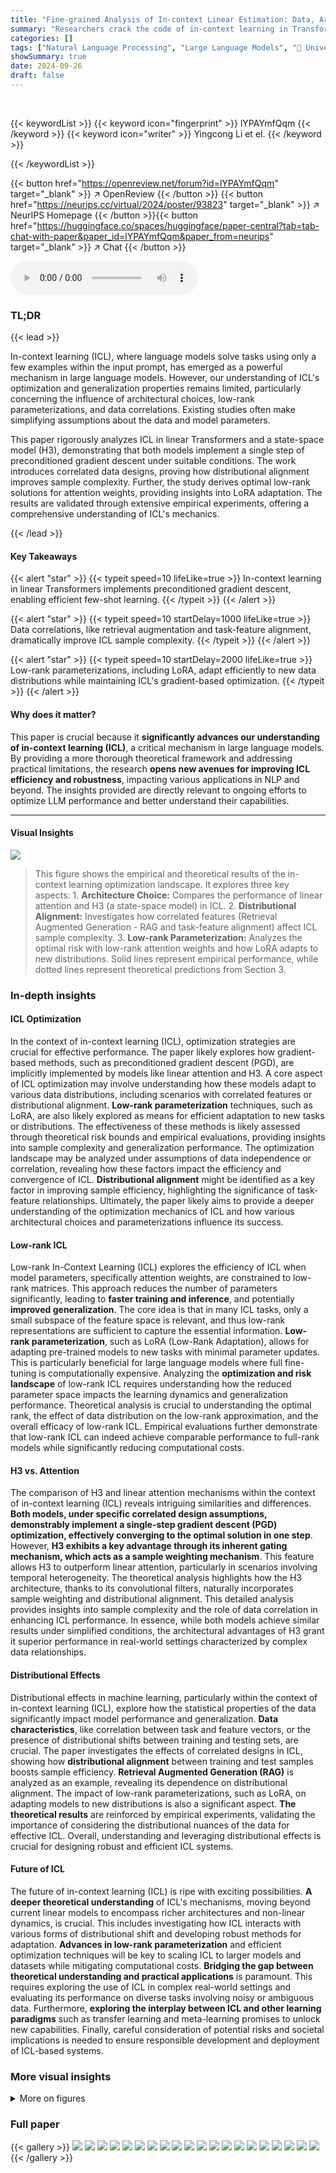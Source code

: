 ```yaml
---
title: "Fine-grained Analysis of In-context Linear Estimation: Data, Architecture, and Beyond"
summary: "Researchers crack the code of in-context learning in Transformers, revealing how architecture, low-rank parameters, and data correlations influence model optimization and generalization."
categories: []
tags: ["Natural Language Processing", "Large Language Models", "🏢 University of Michigan",]
showSummary: true
date: 2024-09-26
draft: false
---
```


<br>

{{< keywordList >}}
{{< keyword icon="fingerprint" >}} lYPAYmfQqm {{< /keyword >}}
{{< keyword icon="writer" >}} Yingcong Li et el. {{< /keyword >}}
 
{{< /keywordList >}}

{{< button href="https://openreview.net/forum?id=lYPAYmfQqm" target="_blank" >}}
↗ OpenReview
{{< /button >}}
{{< button href="https://neurips.cc/virtual/2024/poster/93823" target="_blank" >}}
↗ NeurIPS Homepage
{{< /button >}}{{< button href="https://huggingface.co/spaces/huggingface/paper-central?tab=tab-chat-with-paper&paper_id=lYPAYmfQqm&paper_from=neurips" target="_blank" >}}
↗ Chat
{{< /button >}}



<audio controls>
    <source src="https://ai-paper-reviewer.com/lYPAYmfQqm/podcast.wav" type="audio/wav">
    Your browser does not support the audio element.
</audio>


### TL;DR


{{< lead >}}

In-context learning (ICL), where language models solve tasks using only a few examples within the input prompt, has emerged as a powerful mechanism in large language models.  However, our understanding of ICL's optimization and generalization properties remains limited, particularly concerning the influence of architectural choices, low-rank parameterizations, and data correlations.  Existing studies often make simplifying assumptions about the data and model parameters. 

This paper rigorously analyzes ICL in linear Transformers and a state-space model (H3), demonstrating that both models implement a single step of preconditioned gradient descent under suitable conditions. The work introduces correlated data designs, proving how distributional alignment improves sample complexity.  Further, the study derives optimal low-rank solutions for attention weights, providing insights into LoRA adaptation. The results are validated through extensive empirical experiments, offering a comprehensive understanding of ICL's mechanics.

{{< /lead >}}


#### Key Takeaways

{{< alert "star" >}}
{{< typeit speed=10 lifeLike=true >}} In-context learning in linear Transformers implements preconditioned gradient descent, enabling efficient few-shot learning. {{< /typeit >}}
{{< /alert >}}

{{< alert "star" >}}
{{< typeit speed=10 startDelay=1000 lifeLike=true >}} Data correlations, like retrieval augmentation and task-feature alignment, dramatically improve ICL sample complexity. {{< /typeit >}}
{{< /alert >}}

{{< alert "star" >}}
{{< typeit speed=10 startDelay=2000 lifeLike=true >}} Low-rank parameterizations, including LoRA, adapt efficiently to new data distributions while maintaining ICL's gradient-based optimization. {{< /typeit >}}
{{< /alert >}}

#### Why does it matter?
This paper is crucial because it **significantly advances our understanding of in-context learning (ICL)**, a critical mechanism in large language models. By providing a more thorough theoretical framework and addressing practical limitations, the research **opens new avenues for improving ICL efficiency and robustness**, impacting various applications in NLP and beyond.  The insights provided are directly relevant to ongoing efforts to optimize LLM performance and better understand their capabilities.

------
#### Visual Insights



![](https://ai-paper-reviewer.com/lYPAYmfQqm/figures_0_1.jpg)

> This figure shows the empirical and theoretical results of the in-context learning optimization landscape.  It explores three key aspects:  1. **Architecture Choice:** Compares the performance of linear attention and H3 (a state-space model) in ICL. 2. **Distributional Alignment:** Investigates how correlated features (Retrieval Augmented Generation - RAG and task-feature alignment) affect ICL sample complexity. 3. **Low-rank Parameterization:** Analyzes the optimal risk with low-rank attention weights and how LoRA adapts to new distributions.  Solid lines represent empirical performance, while dotted lines represent theoretical predictions from Section 3.







### In-depth insights


#### ICL Optimization
In the context of in-context learning (ICL), optimization strategies are crucial for effective performance.  The paper likely explores how gradient-based methods, such as preconditioned gradient descent (PGD), are implicitly implemented by models like linear attention and H3. A core aspect of ICL optimization may involve understanding how these models adapt to various data distributions, including scenarios with correlated features or distributional alignment.  **Low-rank parameterization** techniques, such as LoRA, are also likely explored as means for efficient adaptation to new tasks or distributions.  The effectiveness of these methods is likely assessed through theoretical risk bounds and empirical evaluations, providing insights into sample complexity and generalization performance. The optimization landscape may be analyzed under assumptions of data independence or correlation, revealing how these factors impact the efficiency and convergence of ICL. **Distributional alignment** might be identified as a key factor in improving sample efficiency, highlighting the significance of task-feature relationships. Ultimately, the paper likely aims to provide a deeper understanding of the optimization mechanics of ICL and how various architectural choices and parameterizations influence its success.

#### Low-rank ICL
Low-rank In-Context Learning (ICL) explores the efficiency of ICL when model parameters, specifically attention weights, are constrained to low-rank matrices. This approach reduces the number of parameters significantly, leading to **faster training and inference**, and potentially **improved generalization**.  The core idea is that in many ICL tasks, only a small subspace of the feature space is relevant, and thus low-rank representations are sufficient to capture the essential information.  **Low-rank parameterization**, such as LoRA (Low-Rank Adaptation), allows for adapting pre-trained models to new tasks with minimal parameter updates. This is particularly beneficial for large language models where full fine-tuning is computationally expensive.  Analyzing the **optimization and risk landscape** of low-rank ICL requires understanding how the reduced parameter space impacts the learning dynamics and generalization performance.  Theoretical analysis is crucial to understanding the optimal rank, the effect of data distribution on the low-rank approximation, and the overall efficacy of low-rank ICL.  Empirical evaluations further demonstrate that low-rank ICL can indeed achieve comparable performance to full-rank models while significantly reducing computational costs.

#### H3 vs. Attention
The comparison of H3 and linear attention mechanisms within the context of in-context learning (ICL) reveals intriguing similarities and differences.  **Both models, under specific correlated design assumptions, demonstrably implement a single-step gradient descent (PGD) optimization, effectively converging to the optimal solution in one step**.  However, **H3 exhibits a key advantage through its inherent gating mechanism, which acts as a sample weighting mechanism**. This feature allows H3 to outperform linear attention, particularly in scenarios involving temporal heterogeneity.  The theoretical analysis highlights how the H3 architecture, thanks to its convolutional filters, naturally incorporates sample weighting and distributional alignment.  This detailed analysis provides insights into sample complexity and the role of data correlation in enhancing ICL performance.  In essence, while both models achieve similar results under simplified conditions, the architectural advantages of H3 grant it superior performance in real-world settings characterized by complex data relationships.

#### Distributional Effects
Distributional effects in machine learning, particularly within the context of in-context learning (ICL), explore how the statistical properties of the data significantly impact model performance and generalization.  **Data characteristics**, like correlation between task and feature vectors, or the presence of distributional shifts between training and testing sets, are crucial.  The paper investigates the effects of correlated designs in ICL, showing how **distributional alignment** between training and test samples boosts sample efficiency.  **Retrieval Augmented Generation (RAG)** is analyzed as an example, revealing its dependence on distributional alignment.  The impact of low-rank parameterizations, such as LoRA, on adapting models to new distributions is also a significant aspect.  **The theoretical results** are reinforced by empirical experiments, validating the importance of considering the distributional nuances of the data for effective ICL. Overall, understanding and leveraging distributional effects is crucial for designing robust and efficient ICL systems.

#### Future of ICL
The future of in-context learning (ICL) is ripe with exciting possibilities.  **A deeper theoretical understanding** of ICL's mechanisms, moving beyond current linear models to encompass richer architectures and non-linear dynamics, is crucial. This includes investigating how ICL interacts with various forms of distributional shift and developing robust methods for adaptation.  **Advances in low-rank parameterization** and efficient optimization techniques will be key to scaling ICL to larger models and datasets while mitigating computational costs.   **Bridging the gap between theoretical understanding and practical applications** is paramount.  This requires exploring the use of ICL in complex real-world settings and evaluating its performance on diverse tasks involving noisy or ambiguous data.   Furthermore, **exploring the interplay between ICL and other learning paradigms** such as transfer learning and meta-learning promises to unlock new capabilities.  Finally, careful consideration of potential risks and societal implications is needed to ensure responsible development and deployment of ICL-based systems. 


### More visual insights

<details>
<summary>More on figures
</summary>


![](https://ai-paper-reviewer.com/lYPAYmfQqm/figures_7_1.jpg)

> This figure empirically validates Theorem 1 and Proposition 1 of the paper by comparing the performance of linear attention and H3 models on three different scenarios: noiseless i.i.d data, noisy labels, and non-isotropic task data.  The results show a strong agreement between the empirical performance and theoretical predictions, supporting the equivalence between the two models and their implementation of gradient descent.


![](https://ai-paper-reviewer.com/lYPAYmfQqm/figures_8_1.jpg)

> This figure displays experimental results related to distributional alignment (RAG and task-feature alignment) and low-rank parameterization in in-context learning.  It shows how performance changes with varying levels of alignment (parameter α) and rank reduction (parameter r).  The graphs compare empirical results (solid lines) with theoretical predictions (dotted lines), demonstrating the alignment between theory and experiments.


![](https://ai-paper-reviewer.com/lYPAYmfQqm/figures_31_1.jpg)

> This figure empirically validates Theorem 1 and Proposition 1 of the paper.  It shows the results of training 1-layer linear attention and H3 models on linear regression tasks with various conditions.  The plots compare the empirical test risk (solid lines) with the theoretical predictions from the theorems (dotted lines).  Panel (a) shows the noiseless IID data case, (b) demonstrates the impact of noisy labels, and (c) examines non-isotropic tasks (i.e. the case where the task covariance matrix is not an identity matrix).  The close agreement between empirical results and theoretical predictions confirms the theoretical findings.


</details>






### Full paper

{{< gallery >}}
<img src="https://ai-paper-reviewer.com/lYPAYmfQqm/1.png" class="grid-w50 md:grid-w33 xl:grid-w25" />
<img src="https://ai-paper-reviewer.com/lYPAYmfQqm/2.png" class="grid-w50 md:grid-w33 xl:grid-w25" />
<img src="https://ai-paper-reviewer.com/lYPAYmfQqm/3.png" class="grid-w50 md:grid-w33 xl:grid-w25" />
<img src="https://ai-paper-reviewer.com/lYPAYmfQqm/4.png" class="grid-w50 md:grid-w33 xl:grid-w25" />
<img src="https://ai-paper-reviewer.com/lYPAYmfQqm/5.png" class="grid-w50 md:grid-w33 xl:grid-w25" />
<img src="https://ai-paper-reviewer.com/lYPAYmfQqm/6.png" class="grid-w50 md:grid-w33 xl:grid-w25" />
<img src="https://ai-paper-reviewer.com/lYPAYmfQqm/7.png" class="grid-w50 md:grid-w33 xl:grid-w25" />
<img src="https://ai-paper-reviewer.com/lYPAYmfQqm/8.png" class="grid-w50 md:grid-w33 xl:grid-w25" />
<img src="https://ai-paper-reviewer.com/lYPAYmfQqm/9.png" class="grid-w50 md:grid-w33 xl:grid-w25" />
<img src="https://ai-paper-reviewer.com/lYPAYmfQqm/10.png" class="grid-w50 md:grid-w33 xl:grid-w25" />
<img src="https://ai-paper-reviewer.com/lYPAYmfQqm/11.png" class="grid-w50 md:grid-w33 xl:grid-w25" />
<img src="https://ai-paper-reviewer.com/lYPAYmfQqm/12.png" class="grid-w50 md:grid-w33 xl:grid-w25" />
<img src="https://ai-paper-reviewer.com/lYPAYmfQqm/13.png" class="grid-w50 md:grid-w33 xl:grid-w25" />
<img src="https://ai-paper-reviewer.com/lYPAYmfQqm/14.png" class="grid-w50 md:grid-w33 xl:grid-w25" />
<img src="https://ai-paper-reviewer.com/lYPAYmfQqm/15.png" class="grid-w50 md:grid-w33 xl:grid-w25" />
<img src="https://ai-paper-reviewer.com/lYPAYmfQqm/16.png" class="grid-w50 md:grid-w33 xl:grid-w25" />
<img src="https://ai-paper-reviewer.com/lYPAYmfQqm/17.png" class="grid-w50 md:grid-w33 xl:grid-w25" />
<img src="https://ai-paper-reviewer.com/lYPAYmfQqm/18.png" class="grid-w50 md:grid-w33 xl:grid-w25" />
<img src="https://ai-paper-reviewer.com/lYPAYmfQqm/19.png" class="grid-w50 md:grid-w33 xl:grid-w25" />
<img src="https://ai-paper-reviewer.com/lYPAYmfQqm/20.png" class="grid-w50 md:grid-w33 xl:grid-w25" />
{{< /gallery >}}